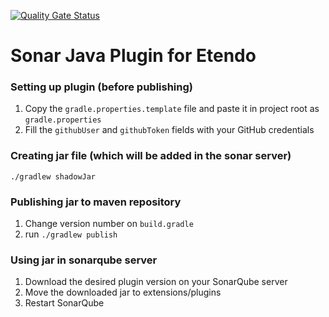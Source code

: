[![Quality Gate Status](https://sonar.etendo.cloud/api/project_badges/measure?project=etendosoftware_etendo_sonar_java_plugin_AYr6uYUVCucK2F9Bx-rk&metric=alert_status&token=sqb_865515ecfdb83773df450a229b23a4966c7577af)](https://sonar.etendo.cloud/dashboard?id=etendosoftware_etendo_sonar_java_plugin_AYr6uYUVCucK2F9Bx-rk)

# Sonar Java Plugin for Etendo

### Setting up plugin (before publishing)
1. Copy the `gradle.properties.template` file and paste it in project root as `gradle.properties`
2. Fill the `githubUser` and `githubToken` fields with your GitHub credentials

### Creating jar file (which will be added in the sonar server)

`./gradlew shadowJar`

### Publishing jar to maven repository

1. Change version number on `build.gradle`
2. run `./gradlew publish`

### Using jar in sonarqube server
1. Download the desired plugin version on your SonarQube server
2. Move the downloaded jar to extensions/plugins
3. Restart SonarQube